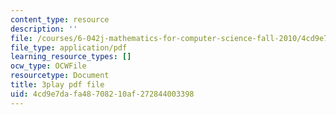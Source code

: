 ```yaml
---
content_type: resource
description: ''
file: /courses/6-042j-mathematics-for-computer-science-fall-2010/4cd9e7dafa48708210af272844003398_GJpt_3ie4WU.pdf
file_type: application/pdf
learning_resource_types: []
ocw_type: OCWFile
resourcetype: Document
title: 3play pdf file
uid: 4cd9e7da-fa48-7082-10af-272844003398
---
```

